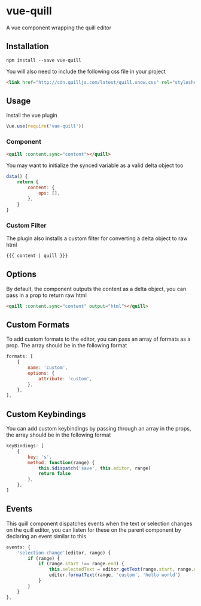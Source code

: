 # vue-quill
A vue component wrapping the quill editor

## Installation
```
npm install --save vue-quill
```

You will also need to include the following css file in your project 
```html
<link href="http://cdn.quilljs.com/latest/quill.snow.css" rel="stylesheet">
```

## Usage
Install the vue plugin
```js
Vue.use(require('vue-quill'))
```
### Component
```html
<quill :content.sync="content"></quill>
```
You may want to initialize the synced variable as a valid delta object too

```js
data() {
    return {
        content: {
            ops: [],
        },
    }
}
```

### Custom Filter
The plugin also installs a custom filter for converting a delta object to raw html

```html
{{{ content | quill }}}
```

## Options
By default, the component outputs the content as a delta object, you can pass in a prop to return raw html 
```html
<quill :content.sync="content" output="html"></quill>
```

## Custom Formats
To add custom formats to the editor, you can pass an array of formats as a prop. The array should be in the following format
```js
formats: [
    {
        name: 'custom',
        options: {
            attribute: 'custom',
        },
    },
],
```

## Custom Keybindings
You can add custom keybindings by passing through an array in the props, the array should be in the following format
```js
keyBindings: [
    {
        key: 's',
        method: function(range) {
            this.$dispatch('save', this.editor, range)
            return false        
        },
    },
]
```

## Events
This quill component dispatches events when the text or selection changes on the quill editor, you can listen for these on the parent component by declaring an event similar to this
```js
events: {
    'selection-change'(editor, range) {
        if (range) {
            if (range.start !== range.end) {
                this.selectedText = editor.getText(range.start, range.end)
                editor.formatText(range, 'custom', 'hello world')
            }
        }
    }
},
```
